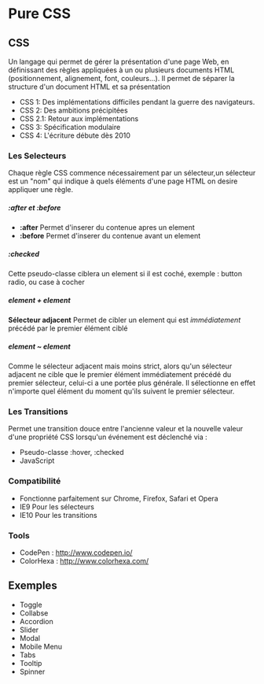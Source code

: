 # Pure CSS

## CSS

Un langage qui permet de gérer la présentation d'une page Web, en définissant des règles appliquées à un ou plusieurs documents HTML (positionnement, alignement, font, couleurs...).
Il permet de séparer la structure d'un document HTML et sa présentation

- CSS 1: Des implémentations difficiles pendant la guerre des navigateurs.
- CSS 2: Des ambitions précipitées
- CSS 2.1: Retour aux implémentations
- CSS 3: Spécification modulaire
- CSS 4: L'écriture débute dès 2010

### Les Selecteurs

Chaque règle CSS commence nécessairement par un sélecteur,un sélecteur est un "nom" qui indique à quels éléments d'une page HTML on desire appliquer une règle.

##### :after et :before

- **:after** Permet d'inserer du contenue apres un element
- **:before** Permet d'inserer du contenue avant un element

##### :checked

Cette pseudo-classe ciblera un element si il est coché, exemple : button radio, ou case à cocher

##### element + element

**Sélecteur adjacent** Permet de cibler un element qui est *immédiatement* précédé par le premier élément ciblé

##### element ~ element

Comme le sélecteur adjacent mais moins strict, alors qu'un sélecteur adjacent ne cible que le premier élément immédiatement précédé du premier sélecteur, celui-ci a une portée plus générale. Il sélectionne en effet n'importe quel élément du moment qu'ils suivent le premier sélecteur.

### Les Transitions

Permet une transition douce entre l'ancienne valeur et la nouvelle valeur d'une propriété CSS lorsqu'un événement est déclenché via :

- Pseudo-classe :hover, :checked
- JavaScript

### Compatibilité

- Fonctionne parfaitement sur Chrome, Firefox, Safari et Opera 
- IE9 Pour les sélecteurs
- IE10 Pour les transitions

### Tools
- CodePen : http://www.codepen.io/
- ColorHexa : http://www.colorhexa.com/

## Exemples
- Toggle
- Collabse
- Accordion
- Slider
- Modal
- Mobile Menu
- Tabs
- Tooltip
- Spinner
